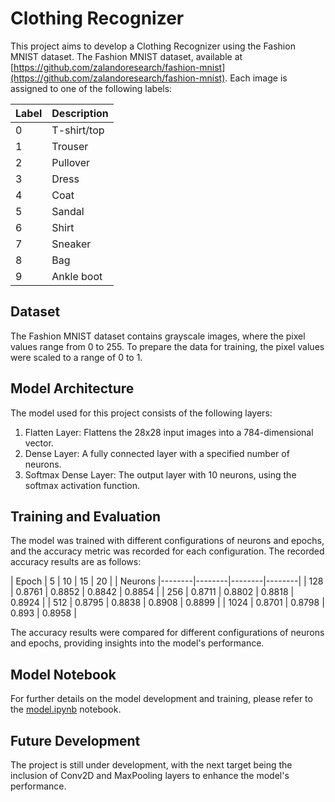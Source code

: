 # Clothing Recognizer

This project aims to develop a Clothing Recognizer using the Fashion MNIST dataset. The Fashion MNIST dataset, available at [https://github.com/zalandoresearch/fashion-mnist](https://github.com/zalandoresearch/fashion-mnist). Each image is assigned to one of the following labels:

Label   | Description
--------|------------
0       | T-shirt/top
1       | Trouser
2       | Pullover
3       | Dress
4       | Coat
5       | Sandal
6       | Shirt
7       | Sneaker
8       | Bag
9       | Ankle boot

## Dataset

The Fashion MNIST dataset contains grayscale images, where the pixel values range from 0 to 255. To prepare the data for training, the pixel values were scaled to a range of 0 to 1.

## Model Architecture

The model used for this project consists of the following layers:

1. Flatten Layer: Flattens the 28x28 input images into a 784-dimensional vector.
2. Dense Layer: A fully connected layer with a specified number of neurons.
3. Softmax Dense Layer: The output layer with 10 neurons, using the softmax activation function.

## Training and Evaluation

The model was trained with different configurations of neurons and epochs, and the accuracy metric was recorded for each configuration. The recorded accuracy results are as follows:

|  Epoch  | 5      | 10     | 15     | 20     |
| Neurons |--------|--------|--------|--------|
| 128     | 0.8761 | 0.8852 | 0.8842 | 0.8854 |
| 256     | 0.8711 | 0.8802 | 0.8818 | 0.8924 |
| 512     | 0.8795 | 0.8838 | 0.8908 | 0.8899 |
| 1024    | 0.8701 | 0.8798 | 0.893  | 0.8958 |

The accuracy results were compared for different configurations of neurons and epochs, providing insights into the model's performance.

## Model Notebook

For further details on the model development and training, please refer to the [model.ipynb](model.ipynb) notebook.

## Future Development

The project is still under development, with the next target being the inclusion of Conv2D and MaxPooling layers to enhance the model's performance.
